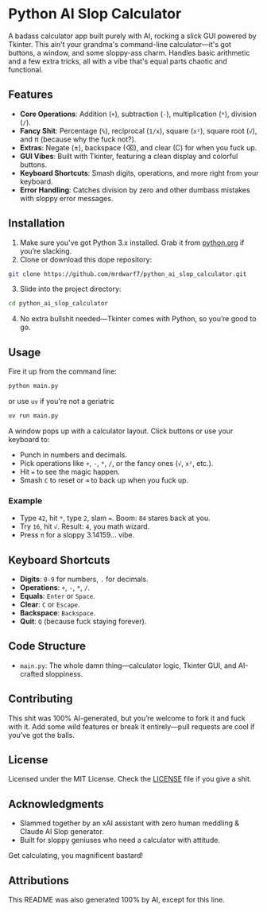 # Python AI Slop Calculator

A badass calculator app built purely with AI, rocking a slick GUI powered by Tkinter. This ain't your grandma's command-line calculator—it's got buttons, a window, and some sloppy-ass charm. Handles basic arithmetic and a few extra tricks, all with a vibe that's equal parts chaotic and functional.

## Features

- **Core Operations**: Addition (`+`), subtraction (`-`), multiplication (`*`), division (`/`).
- **Fancy Shit**: Percentage (`%`), reciprocal (`1/x`), square (`x²`), square root (`√`), and π (because why the fuck not?).
- **Extras**: Negate (±), backspace (⌫), and clear (C) for when you fuck up.
- **GUI Vibes**: Built with Tkinter, featuring a clean display and colorful buttons.
- **Keyboard Shortcuts**: Smash digits, operations, and more right from your keyboard.
- **Error Handling**: Catches division by zero and other dumbass mistakes with sloppy error messages.

## Installation

1. Make sure you've got Python 3.x installed. Grab it from [python.org](https://www.python.org/) if you’re slacking.
2. Clone or download this dope repository:

```sh
git clone https://github.com/mrdwarf7/python_ai_slop_calculator.git
```

3. Slide into the project directory:

```sh
cd python_ai_slop_calculator
```

4. No extra bullshit needed—Tkinter comes with Python, so you’re good to go.

## Usage

Fire it up from the command line:

```sh
python main.py
```

or use `uv` if you're not a geriatric

```sh
uv run main.py
```

A window pops up with a calculator layout. Click buttons or use your keyboard to:

- Punch in numbers and decimals.
- Pick operations like `+`, `-`, `*`, `/`, or the fancy ones (`√`, `x²`, etc.).
- Hit `=` to see the magic happen.
- Smash `C` to reset or `⌫` to back up when you fuck up.

### Example

- Type `42`, hit `*`, type `2`, slam `=`. Boom: `84` stares back at you.
- Try `16`, hit `√`. Result: `4`, you math wizard.
- Press `π` for a sloppy 3.14159... vibe.

## Keyboard Shortcuts

- **Digits**: `0-9` for numbers, `.` for decimals.
- **Operations**: `+`, `-`, `*`, `/`.
- **Equals**: `Enter` or `Space`.
- **Clear**: `C` or `Escape`.
- **Backspace**: `Backspace`.
- **Quit**: `Q` (because fuck staying forever).

## Code Structure

- `main.py`: The whole damn thing—calculator logic, Tkinter GUI, and AI-crafted sloppiness.

## Contributing

This shit was 100% AI-generated, but you’re welcome to fork it and fuck with it. Add some wild features or break it entirely—pull requests are cool if you’ve got the balls.

## License

Licensed under the MIT License. Check the [LICENSE](LICENSE) file if you give a shit.

## Acknowledgments

- Slammed together by an xAI assistant with zero human meddling & Claude AI Slop
  generator.
- Built for sloppy geniuses who need a calculator with attitude.

Get calculating, you magnificent bastard!

## Attributions

This README was also generated 100% by AI, except for this line.
